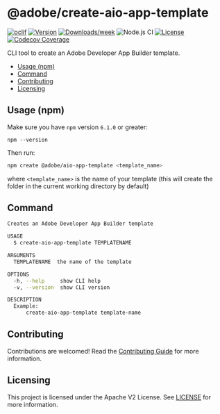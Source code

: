 <!--
Copyright 2021 Adobe. All rights reserved.
This file is licensed to you under the Apache License, Version 2.0 (the "License");
you may not use this file except in compliance with the License. You may obtain a copy
of the License at http://www.apache.org/licenses/LICENSE-2.0
Unless required by applicable law or agreed to in writing, software distributed under
the License is distributed on an "AS IS" BASIS, WITHOUT WARRANTIES OR REPRESENTATIONS
OF ANY KIND, either express or implied. See the License for the specific language
governing permissions and limitations under the License.
-->

# @adobe/create-aio-app-template

[![oclif](https://img.shields.io/badge/cli-oclif-brightgreen.svg)](https://oclif.io)
[![Version](https://img.shields.io/npm/v/@adobe/create-aio-app-template.svg)](https://npmjs.org/package/@adobe/create-aio-app-template)
[![Downloads/week](https://img.shields.io/npm/dw/@adobe/create-aio-app-template.svg)](https://npmjs.org/package/@adobe/create-aio-app-template)
![Node.js CI](https://github.com/adobe/create-aio-app-template/workflows/Node.js%20CI/badge.svg)
[![License](https://img.shields.io/badge/License-Apache%202.0-blue.svg)](https://opensource.org/licenses/Apache-2.0)
[![Codecov Coverage](https://img.shields.io/codecov/c/github/adobe/create-aio-app-template/master.svg?style=flat-square)](https://codecov.io/gh/adobe/create-aio-app-template/)

CLI tool to create an Adobe Developer App Builder template.

<!-- toc -->
* [Usage (npm)](#usage-npm)
* [Command](#command)
* [Contributing](#contributing)
* [Licensing](#licensing)
<!-- tocstop -->

## Usage (npm)

Make sure you have `npm` version `6.1.0` or greater:

`npm --version`

Then run:

```bash
npm create @adobe/aio-app-template <template_name>
```

where `<template_name>` is the name of your template (this will create the folder in the current working directory by default)

## Command

```bash
Creates an Adobe Developer App Builder template

USAGE
  $ create-aio-app-template TEMPLATENAME

ARGUMENTS
  TEMPLATENAME  the name of the template

OPTIONS
  -h, --help     show CLI help
  -v, --version  show CLI version

DESCRIPTION
  Example:
      create-aio-app-template template-name
```

## Contributing

Contributions are welcomed! Read the [Contributing Guide](CONTRIBUTING.md) for more information.

## Licensing

This project is licensed under the Apache V2 License. See [LICENSE](LICENSE) for more information.
